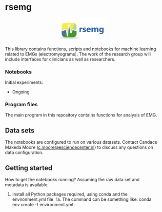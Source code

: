 # rsemg

<p align="center">
    <img style="width: 30%; height: 30%" src="https://github.com/NLeSC/rsemg/blob/main/rsemgU.png">
</p>


This library contains functions, scripts and notebooks for machine learning related to EMGs (electromyograms). The work of the research group will include interfaces for clinicians as well as researchers.

### Notebooks

Initial experiments:
- Ongoing


### Program files

The main program in this repository contains functions for analysis of EMG.


## Data sets

The notebooks are configured to run on various datasets.
Contact Candace Makeda Moore (c.moore@esciencecenter.nl) to discuss any questions on data configuration. 

## Getting started

How to get the notebooks running? Assuming the raw data set and metadata is available.

1. Install all Python packages required, using conda and the environment.yml file.
1a. The command can be something like: conda env create -f environment.yml
